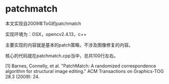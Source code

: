 # patchmatch
本文实现自2009年ToG的patchmatch

实现环境为：OSX，opencv2.4.13，c++

主要实现的内容就是基本的patch策略，不涉及图像修复的内容。

核心的代码就在patchmatch.cpp当中，总共100行左右。

[1] Barnes, Connelly, et al. "PatchMatch: A randomized correspondence algorithm for structural image editing." ACM Transactions on Graphics-TOG 28.3 (2009): 24.
